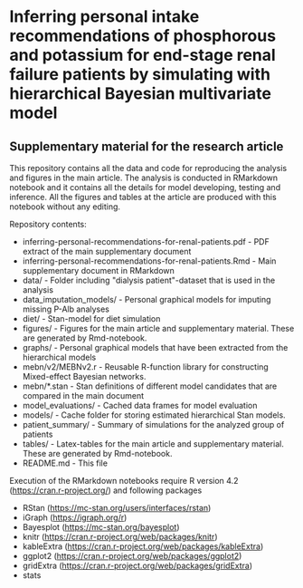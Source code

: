 # Inferring personal intake recommendations of phosphorous and potassium for end-stage renal failure patients by simulating with hierarchical Bayesian multivariate model
## Supplementary material for the research article

This repository contains all the data and code for reproducing the analysis and figures in the main article. The analysis is conducted in RMarkdown notebook and it contains all the details for model developing, testing and inference. All the figures and tables at the article are produced with this notebook without any editing.

Repository contents:

- inferring-personal-recommendations-for-renal-patients.pdf  - PDF extract of the main supplementary document
- inferring-personal-recommendations-for-renal-patients.Rmd  - Main supplementary document in RMarkdown 
- data/                                                      - Folder including "dialysis patient"-dataset that is used in the analysis
- data_imputation_models/                                    - Personal graphical models for imputing missing P-Alb analyses
- diet/                                                      - Stan-model for diet simulation
- figures/                                                   - Figures for the main article and supplementary material. These are generated by Rmd-notebook.
- graphs/                                                    - Personal graphical models that have been extracted from the hierarchical models
- mebn/v2/MEBNv2.r                                           - Reusable R-function library for constructing Mixed-effect Bayesian networks. 
- mebn/*.stan                                                - Stan definitions of different model candidates that are compared in the main document
- model_evaluations/                                         - Cached data frames for model evaluation
- models/                                                    - Cache folder for storing estimated hierarchical Stan models.
- patient_summary/                                           - Summary of simulations for the analyzed group of patients
- tables/                                                    - Latex-tables for the main article and supplementary material. These are generated by Rmd-notebook.
- README.md                                                  - This file

Execution of the RMarkdown notebooks require R version 4.2 (https://cran.r-project.org/) and following packages
- RStan (https://mc-stan.org/users/interfaces/rstan)
- iGraph (https://igraph.org/r)
- Bayesplot (https://mc-stan.org/bayesplot)
- knitr (https://cran.r-project.org/web/packages/knitr)
- kableExtra (https://cran.r-project.org/web/packages/kableExtra)
- ggplot2 (https://cran.r-project.org/web/packages/ggplot2)
- gridExtra (https://cran.r-project.org/web/packages/gridExtra)
- stats
